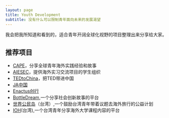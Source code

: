 ```yaml
---
layout: page
title: Youth Development
subtitle: 没有什么可以限制青年面向未来的发展渴望
---
```


我会把我所知道和看到的，适合青年开阔全球化视野的项目整理出来分享给大家。

## 推荐项目
- [CAPE](http://www.hicape.org)，分享全球青年海外实践经验和故事
- [AIESEC](http://www.aiesec.cn)，提供海外实习交流项目的学生组织
- [TEDtoChina](http://www.tedtochina.com)，把TED带进中国
- [JA中国](http://www.jachina.org/)
- [Enactus创行](http://www.sifechina.org/)
- [BottleDream](http://www.bottledream.com),一个分享社会创新故事的平台
- [世界公民岛](http://wisland.org/Web/index.php)（台湾）,一个鼓励台湾青年带着议题去海外旅行的公益计划
- [IOH](http://ioh.tw/)(台湾),一个台湾青年分享海外大学课程内容的平台




